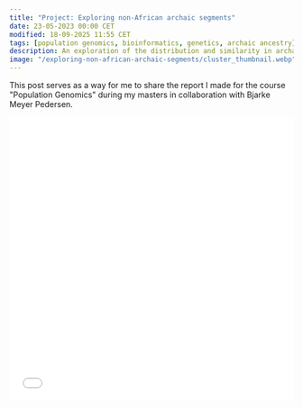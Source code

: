 ```yaml
---
title: "Project: Exploring non-African archaic segments"
date: 23-05-2023 00:00 CET
modified: 18-09-2025 11:55 CET
tags: [population genomics, bioinformatics, genetics, archaic ancestry]
description: An exploration of the distribution and similarity in archaic segments among populations and geographical regions outside Africa
image: "/exploring-non-african-archaic-segments/cluster_thumbnail.webp"
---
```


This post serves as a way for me to share the report I made for the course "Population Genomics" during my masters in collaboration with Bjarke Meyer Pedersen.

<embed src="{{ site.url }}{{ site.baseurl }}/assets/pdf/Exploring_non-African_archaic_segments.pdf" type="application/pdf" style="width: 100%; aspect-ratio: 1;">

